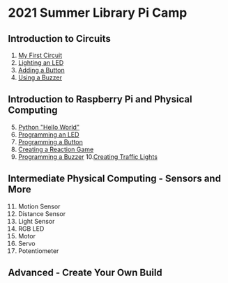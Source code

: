 # 2021 Summer Library Pi Camp

## Introduction to Circuits 
1. [My First Circuit](https://github.com/jetbotml/2021SummerLibrary/tree/main/01_MyFirstCircuit)
2. [Lighting an LED](https://github.com/jetbotml/2021SummerLibrary/tree/main/02_Lighting_an_LED)
3. [Adding a Button](https://github.com/jetbotml/2021SummerLibrary/tree/main/03_Adding_a_Button)
4. [Using a Buzzer](https://github.com/jetbotml/2021SummerLibrary/tree/main/04_Using_a_Buzzer)

## Introduction to Raspberry Pi and Physical Computing
5. [Python "Hello World"](https://github.com/jetbotml/2021SummerLibrary/tree/main/05_Python_Hello_World)
6. [Programming an LED](https://github.com/jetbotml/2021SummerLibrary/tree/main/06_Programming_an_LED)
7. [Programming a Button](https://github.com/jetbotml/2021SummerLibrary/tree/main/07_Programming_a_Button)
8. [Creating a Reaction Game](https://github.com/jetbotml/2021SummerLibrary/tree/main/08_Creating_a_Reaction_Game)
9. [Programming a Buzzer](https://github.com/jetbotml/2021SummerLibrary/tree/main/09_Programming_a_Buzzer)
10.[Creating Traffic Lights](https://github.com/jetbotml/2021SummerLibrary/tree/main/10_Creating_Traffic_Lights)

## Intermediate Physical Computing - Sensors and More
11. Motion Sensor
12. Distance Sensor
13. Light Sensor
14. RGB LED
15. Motor
16. Servo
17. Potentiometer

## Advanced - Create Your Own Build
